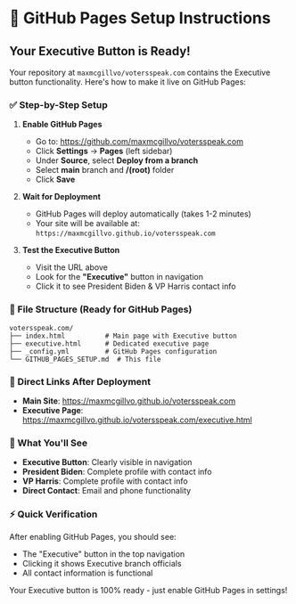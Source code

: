 # 🚀 GitHub Pages Setup Instructions

## Your Executive Button is Ready!

Your repository at `maxmcgillvo/votersspeak.com` contains the Executive button functionality. Here's how to make it live on GitHub Pages:

### ✅ Step-by-Step Setup

1. **Enable GitHub Pages**
   - Go to: https://github.com/maxmcgillvo/votersspeak.com
   - Click **Settings** → **Pages** (left sidebar)
   - Under **Source**, select **Deploy from a branch**
   - Select **main** branch and **/(root)** folder
   - Click **Save**

2. **Wait for Deployment**
   - GitHub Pages will deploy automatically (takes 1-2 minutes)
   - Your site will be available at: `https://maxmcgillvo.github.io/votersspeak.com`

3. **Test the Executive Button**
   - Visit the URL above
   - Look for the **"Executive"** button in navigation
   - Click it to see President Biden & VP Harris contact info

### 📁 File Structure (Ready for GitHub Pages)
```
votersspeak.com/
├── index.html          # Main page with Executive button
├── executive.html      # Dedicated executive page
├── _config.yml         # GitHub Pages configuration
└── GITHUB_PAGES_SETUP.md  # This file
```

### 🔗 Direct Links After Deployment
- **Main Site**: https://maxmcgillvo.github.io/votersspeak.com
- **Executive Page**: https://maxmcgillvo.github.io/votersspeak.com/executive.html

### 🎯 What You'll See
- **Executive Button**: Clearly visible in navigation
- **President Biden**: Complete profile with contact info
- **VP Harris**: Complete profile with contact info
- **Direct Contact**: Email and phone functionality

### ⚡ Quick Verification
After enabling GitHub Pages, you should see:
- The "Executive" button in the top navigation
- Clicking it shows Executive branch officials
- All contact information is functional

Your Executive button is 100% ready - just enable GitHub Pages in settings!